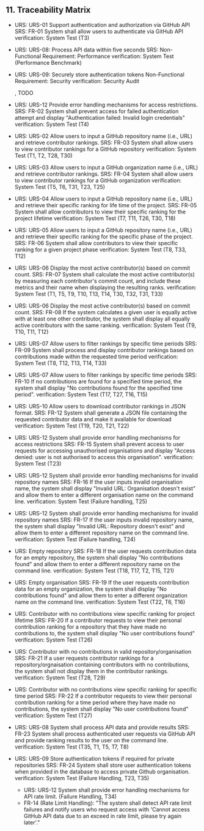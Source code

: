 ## 11. Traceability Matrix

- URS: URS-01 Support authentication and authorization via GitHub API
  SRS: FR-01 System shall allow users to authenticate via GitHub API
  verification: System Test (T3)
- URS: URS-08: Process API data within five seconds
  SRS: Non-Functional Requirement: Performance
  verification: System Test (Performance Benchmark)
- URS: URS-09: Securely store authentication tokens
  Non-Functional Requirement: Security
  verification: Security Audit
  
  , 
  TODO

- URS: URS-12 Provide error handling mechanisms for access restrictions.
  SRS: FR-02 System shall prevent access for failed authentication attempt and display "Authentication failed: Invalid login credentials"
  verification: System Test (T4)

- URS: URS-02 Allow users to input a GitHub repository name (i.e., URL) and retrieve contributor rankings.
  SRS: FR-03 System shall allow users to view contributor rankings for a GitHub repository
  verification: System Test (T1, T2, T28, T30)

- URS: URS-03 Allow users to input a GitHub organization name (i.e., URL) and retrieve contributor rankings.
  SRS: FR-04 System shall allow users to view contributor rankings for a GitHub organization
  verification: System Test (T5, T6, T31, T23, T25)

- URS: URS-04 Allow users to input a GitHub repository name (i.e., URL) and retrieve their specific ranking for life time of the project.
  SRS: FR-05 System shall allow contributors to view their specific ranking for the project lifetime
  verification: System Test (T7, T11, T26, T30, T18)

- URS: URS-05 Allow users to input a GitHub repository name (i.e., URL) and retrieve their specific ranking for the specific phase of the project.
  SRS: FR-06 System shall allow contributors to view their specific ranking for a given project phase
  verification: System Test (T8, T33, T12)

- URS: URS-06 Display the most active contributor(s) based on commit count.
  SRS: FR-07 System shall calculate the most active contributor(s) by measuring each contributor's commit count, and include these metrics and their name when displaying the resulting ranks.
  verification: System Test (T1, T5, T9, T10, T13, T14, T30, T32, T31, T33)

- URS: URS-06 Display the most active contributor(s) based on commit count.
  SRS: FR-08 If the system calculates a given user is equally active with at least one other contributor, the system shall display all equally active contributors with the same ranking. 
  verification: System Test (T9, T10, T11, T12)

- URS: URS-07 Allow users to filter rankings by specific time periods
  SRS: FR-09 System shall process and display contributor rankings based on contributions made within the requested time period
  verification: System Test (T8, T12, T13, T14, T33)

- URS: URS-07 Allow users to filter rankings by specific time periods
  SRS: FR-10 If no contributions are found for a specified time period, the system shall display "No contributions found for the specified time period". 
  verification: System Test (T17, T27, T16, T15)

- URS: URS-10 Allow users to download contributor rankings in JSON format.
  SRS: FR-12 System shall generate a JSON file containing the requested contributor data and make it available for download
  verification: System Test (T19, T20, T21, T22)

- URS: URS-12 System shall provide error handling mechanisms for access restrictions
  SRS: FR-15 System shall prevent access to user requests for accessing unauthorised organisations and display "Access denied: user is not authorised to access this organisation".
  verification: System Test (T23)

- URS: URS-12 System shall provide error handling mechanisms for invalid repository names
  SRS: FR-16 If the user inputs invalid organisation name, the system shall display "Invalid URL: Organisation doesn't exist" and allow them to enter a different organisation name on the command line.
  verification: System Test (Failure handling, T25)

- URS: URS-12 System shall provide error handling mechanisms for invalid repository names
  SRS: FR-17 If the user inputs invalid repository name, the system shall display "Invalid URL: Repository doesn't exist" and allow them to enter a different repository name on the command line.
  verification: System Test (Failure handling, T24)

- URS: Empty repository
  SRS: FR-18 If the user requests contribution data for an empty repository, the system shall display "No contributions found" and allow them to enter a different repository name on the command line.
  verification: System Test (T18, T17, T2, T15, T21)

- URS: Empty organisation
  SRS: FR-19 If the user requests contribution data for an empty organization, the system shall display "No contributions found" and allow them to enter a different organization name on the command line.
  verification: System Test (T22, T6, T16)

- URS: Contributor with no contributions view specific ranking for project lifetime
  SRS: FR-20 If a contributor requests to view their personal contribution ranking for a repository that they have made no contributions to, the system shall display "No user contributions found"
  verification: System Test (T26)

- URS: Contributor with no contributions in valid repository/organisation
  SRS: FR-21 If a user requests contributor rankings for a repository/orgnaisation containing contributors with no contributions, the system shall not display them in the contributor rankings.
  verification: System Test (T28, T29)
  
- URS: Contributor with no contributions view specific ranking for specific time period
  SRS: FR-22 If a contributor requests to view their personal contribution ranking for a time period where they have made no contributions, the system shall display "No user contributions found"
  verification: System Test (T27)


- URS: URS-08 System shall process API data and provide results
  SRS: FR-23 System shall process authenticated user requests via GitHub API and provide ranking results to the user on the command line.
  verification: System Test (T35, T1, T5, T7, T8)



- URS: URS-09 Store authentication tokens if required for private repositories
  SRS: FR-24 System shall store user authentication tokens when provided in the database to access private Github organisation.
  verification: System Test (Failure Handling, T23, T35) 

  - URS: URS-12 System shall provide error handling mechanisms for API rate limit. (Failure Handling, T34)
  - FR-14 (Rate Limit Handling): "The system shall detect API rate limit failures and notify users who request access with 'Cannot access GitHub API data due to an exceed in rate limit, please try again later'."



